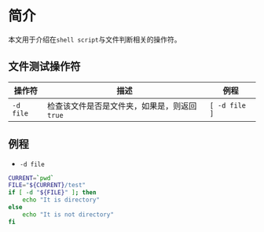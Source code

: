 # 简介

本文用于介绍在`shell script`与文件判断相关的操作符。

## 文件测试操作符

| 操作符     |   描述     |  例程     |
|-----------|------------|-----------|
| `-d file` | 检查该文件是否是文件夹，如果是，则返回`true` | `[ -d file ]` |

## 例程

* `-d file`

```sh
CURRENT=`pwd`
FILE="${CURRENT}/test"
if [ -d "${FILE}" ]; then
    echo "It is directory"
else
    echo "It is not directory"
fi
```
